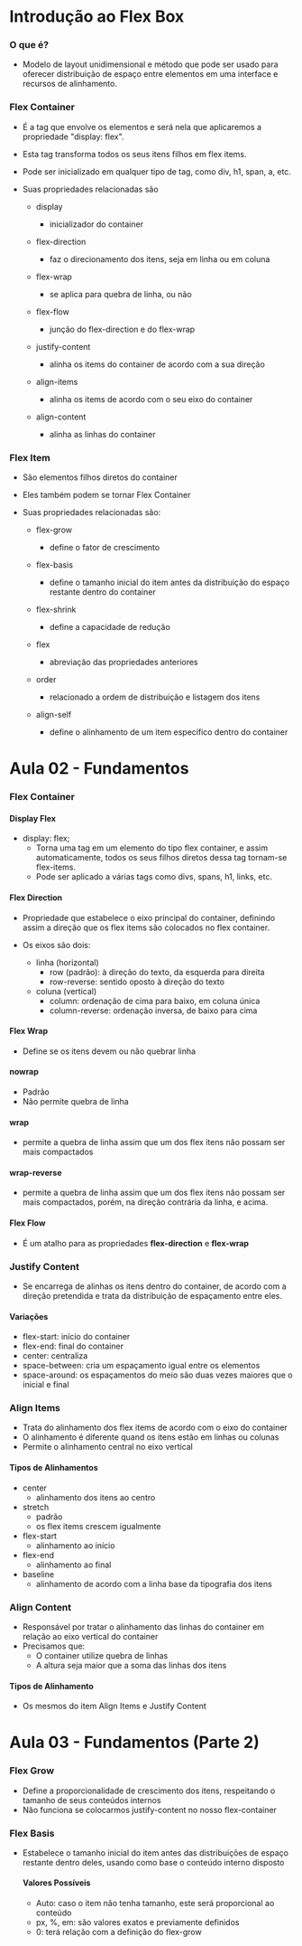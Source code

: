 # Introdução ao Flex Box

### O que é?

- Modelo de layout unidimensional e método que pode ser usado para oferecer distribuição de espaço entre elementos em uma interface e recursos de alinhamento.

### Flex Container

- É a tag que envolve os elementos e será nela que aplicaremos a propriedade "display: flex".

- Esta tag transforma todos os seus itens filhos em flex items.

- Pode ser inicializado em qualquer tipo de tag, como div, h1, span, a, etc.

- Suas propriedades relacionadas são

  - display
       - inicializador do container

  - flex-direction
      - faz o direcionamento dos itens, seja em linha ou em coluna

  - flex-wrap
       - se aplica para quebra de linha, ou não

  - flex-flow
       - junção do flex-direction e do flex-wrap

  - justify-content
       - alinha os items do container de acordo com a sua direção

  - align-items
       - alinha os items de acordo com o seu eixo do container

  - align-content
       - alinha as linhas do container

### Flex Item

- São elementos filhos diretos do container

- Eles também podem se tornar Flex Container

- Suas propriedades relacionadas são:

  - flex-grow
    - define o fator de crescimento

  - flex-basis
    - define o tamanho inicial do item antes da distribuição do espaço restante dentro do container

  - flex-shrink
    - define a capacidade de redução

  - flex
    - abreviação das propriedades anteriores

  - order
       - relacionado a ordem de distribuição e listagem dos itens

  - align-self
    - define o alinhamento de um item específico dentro do container



# Aula 02 - Fundamentos 

### Flex Container

#### Display Flex

- display: flex;
  - Torna uma tag em um elemento do tipo flex container, e assim automaticamente, todos os seus filhos diretos dessa tag tornam-se flex-items.
  - Pode ser aplicado a várias tags como divs, spans, h1, links, etc.

#### Flex Direction

- Propriedade que estabelece o eixo principal do container, definindo assim a direção que os flex items são colocados no flex container.

- Os eixos são dois: 
  - linha (horizontal)
    - row (padrão): à direção do texto, da esquerda para direita 
    - row-reverse: sentido oposto à direção do texto
  - coluna (vertical)
    - column: ordenação de cima para baixo, em coluna única
    - column-reverse: ordenação inversa, de baixo para cima

#### Flex Wrap

- Define se os itens devem ou não quebrar linha

#### nowrap

- Padrão
- Não permite quebra de linha

#### wrap

- permite a quebra de linha assim que um dos flex itens não possam ser mais compactados

#### wrap-reverse

- permite a quebra de linha assim que um dos flex itens não possam ser mais compactados, porém, na direção contrária da linha, e acima.

#### Flex Flow

- É um atalho para as propriedades **flex-direction** e **flex-wrap**



### Justify Content

- Se encarrega de alinhas os itens dentro do container, de acordo com a direção pretendida e trata da distribuição de espaçamento entre eles.

#### Variações

- flex-start: início do container
- flex-end: final do container
- center: centraliza 
- space-between: cria um espaçamento igual entre os elementos
- space-around: os espaçamentos do meio são duas vezes maiores que o inicial e final



### Align Items

- Trata do alinhamento dos flex items de acordo com o eixo do container
- O alinhamento é diferente quand os itens estão em linhas ou colunas
- Permite o alinhamento central no eixo vertical

#### Tipos de Alinhamentos

- center
  - alinhamento dos itens ao centro
- stretch
  - padrão
  - os flex items crescem igualmente
- flex-start
  - alinhamento ao início
- flex-end
  - alinhamento ao final
- baseline
  - alinhamento de acordo com a linha base da tipografia dos itens



### Align Content

- Responsável por tratar o alinhamento das linhas do container em relação ao eixo vertical do container
- Precisamos que:
  - O container utilize quebra de linhas
  - A altura seja maior que a soma das linhas dos itens

#### Tipos de Alinhamento

- Os mesmos do item Align Items e Justify Content



# Aula 03 - Fundamentos (Parte 2)

### Flex Grow

- Define a proporcionalidade de crescimento dos itens, respeitando o tamanho de seus conteúdos internos
- Não funciona se colocarmos justify-content no nosso flex-container

### Flex Basis

- Estabelece o tamanho inicial do item antes das distribuições de espaço restante dentro deles, usando como base o conteúdo interno disposto

  #### Valores Possíveis

  - Auto: caso o item não tenha tamanho, este será proporcional ao conteúdo
  - px, %, em: são valores exatos e previamente definidos
  - 0: terá relação com a definição do flex-grow
